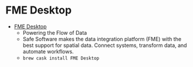 # FME Desktop
- [FME Desktop](https://www.safe.com/)
  -    Powering the Flow of Data
  - Safe Software makes the data integration platform (FME) with the best support for spatial data. Connect systems, transform data, and automate workflows.
  - `brew cask install FME Desktop`
